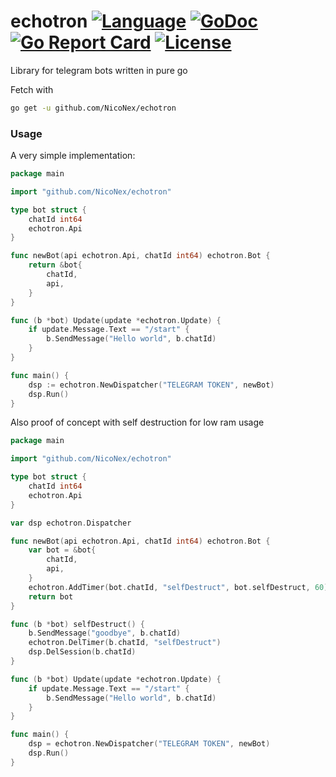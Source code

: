 # echotron [![Language](https://img.shields.io/badge/Language-Go-blue.svg)](https://golang.org/) [![GoDoc](https://godoc.org/github.com/NicoNex/echotron?status.svg)](https://godoc.org/github.com/NicoNex/echotron) [![Go Report Card](https://goreportcard.com/badge/github.com/NicoNex/echotron)](https://goreportcard.com/report/github.com/NicoNex/echotron) [![License](http://img.shields.io/badge/license-LGPL3.0-orange.svg?style=flat)](https://github.com/NicoNex/echotron/blob/master/LICENSE)

Library for telegram bots written in pure go

Fetch with
```bash
go get -u github.com/NicoNex/echotron
```

### Usage

A very simple implementation:

```go
package main

import "github.com/NicoNex/echotron"

type bot struct {
    chatId int64
    echotron.Api
}

func newBot(api echotron.Api, chatId int64) echotron.Bot {
    return &bot{
        chatId,
        api,
    }
}

func (b *bot) Update(update *echotron.Update) {
    if update.Message.Text == "/start" {
        b.SendMessage("Hello world", b.chatId)
    }
}

func main() {
    dsp := echotron.NewDispatcher("TELEGRAM TOKEN", newBot)
    dsp.Run()
}
```


Also proof of concept with self destruction for low ram usage

```go
package main

import "github.com/NicoNex/echotron"

type bot struct {
    chatId int64
    echotron.Api
}

var dsp echotron.Dispatcher

func newBot(api echotron.Api, chatId int64) echotron.Bot {
    var bot = &bot{
        chatId,
        api,
    }
    echotron.AddTimer(bot.chatId, "selfDestruct", bot.selfDestruct, 60)
    return bot
}

func (b *bot) selfDestruct() {
    b.SendMessage("goodbye", b.chatId)
    echotron.DelTimer(b.chatId, "selfDestruct")
    dsp.DelSession(b.chatId)
}

func (b *bot) Update(update *echotron.Update) {
    if update.Message.Text == "/start" {
        b.SendMessage("Hello world", b.chatId)
    }
}

func main() {
    dsp = echotron.NewDispatcher("TELEGRAM TOKEN", newBot)
    dsp.Run()
}
```
